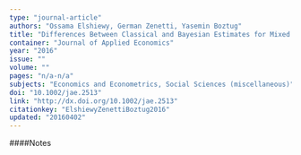```yaml
---
type: "journal-article"
authors: "Ossama Elshiewy, German Zenetti, Yasemin Boztug"
title: "Differences Between Classical and Bayesian Estimates for Mixed Logit Models: A Replication Study"
container: "Journal of Applied Economics"
year: "2016"
issue: ""
volume: ""
pages: "n/a-n/a"
subjects: "Economics and Econometrics, Social Sciences (miscellaneous)"
doi: "10.1002/jae.2513"
link: "http://dx.doi.org/10.1002/jae.2513"
citationkey: "ElshiewyZenettiBoztug2016"
updated: "20160402"
---
```


####Notes
